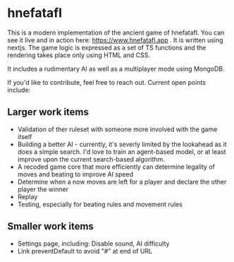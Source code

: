 # hnefatafl

This is a modern implementation of the ancient game of hnefatafl. You can see it live and in action here: https://www.hnefatafl.app . It is written using nextjs. The game logic is expressed as a set of TS functions and the rendering takes place only using HTML and CSS.

It includes a rudimentary AI as well as a multiplayer mode using MongoDB.

If you'd like to contribute, feel free to reach out. Current open points include:

## Larger work items
 - Validation of ther ruleset with someone more involved with the game itself 
 - Building a better AI - currently, it's severly limited by the lookahead as it does a simple search. I'd love to train an agent-based model, or at least improve upon the current search-based algorithm.
 - A recoded game core that more efficiently can determine legality of moves and beating to improve AI speed
 - Determine when a now moves are left for a player and declare the other player the winner
 - Replay
 - Testing, especially for beating rules and movement rules

## Smaller work items
 - Settings page, including: Disable sound, AI difficulty
 - Link preventDefault to avoid "#" at end of URL